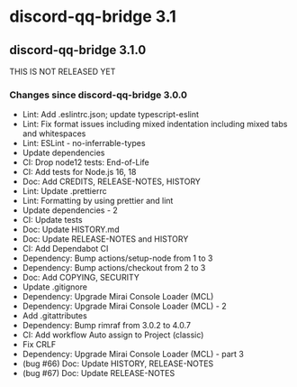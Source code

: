 # discord-qq-bridge 3.1

## discord-qq-bridge 3.1.0

THIS IS NOT RELEASED YET

### Changes since discord-qq-bridge 3.0.0

* Lint: Add .eslintrc.json; update typescript-eslint
* Lint: Fix format issues including mixed indentation including mixed tabs and whitespaces
* Lint: ESLint - no-inferrable-types
* Update dependencies
* CI: Drop node12 tests: End-of-Life
* CI: Add tests for Node.js 16, 18
* Doc: Add CREDITS, RELEASE-NOTES, HISTORY
* Lint: Update .prettierrc
* Lint: Formatting by using prettier and lint
* Update dependencies - 2
* CI: Update tests
* Doc: Update HISTORY.md
* Doc: Update RELEASE-NOTES and HISTORY
* CI: Add Dependabot CI
* Dependency: Bump actions/setup-node from 1 to 3
* Dependency: Bump actions/checkout from 2 to 3
* Doc: Add COPYING, SECURITY
* Update .gitignore
* Dependency: Upgrade Mirai Console Loader (MCL)
* Dependency: Upgrade Mirai Console Loader (MCL) - 2
* Add .gitattributes
* Dependency: Bump rimraf from 3.0.2 to 4.0.7
* CI: Add workflow Auto assign to Project (classic)
* Fix CRLF
* Dependency: Upgrade Mirai Console Loader (MCL) - part 3
* (bug #66) Doc: Update HISTORY, RELEASE-NOTES
* (bug #67) Doc: Update RELEASE-NOTES
